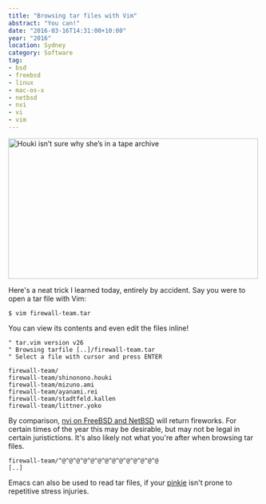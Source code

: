 ```yaml
---
title: "Browsing tar files with Vim"
abstract: "You can!"
date: "2016-03-16T14:31:00+10:00"
year: "2016"
location: Sydney
category: Software
tag:
- bsd
- freebsd
- linux
- mac-os-x
- netbsd
- nvi
- vi
- vim
---
```

<p><img src="https://rubenerd.com/files/2016/houkistare.jpg" srcset="https://rubenerd.com/files/2016/houkistare.jpg 1x, https://rubenerd.com/files/2016/houkistare@2x.jpg 2x" alt="Houki isn’t sure why she’s in a tape archive" style="width:500px; height:281px" /></p>

Here's a neat trick I learned today, entirely by accident. Say you were to open a tar file with Vim:

    $ vim firewall-team.tar

You can view its contents and even edit the files inline!

    " tar.vim version v26
    " Browsing tarfile [..]/firewall-team.tar
    " Select a file with cursor and press ENTER
    
    firewall-team/
    firewall-team/shinonono.houki
    firewall-team/mizuno.ami
    firewall-team/ayanami.rei
    firewall-team/stadtfeld.kallen
    firewall-team/littner.yoko

By comparison, [nvi on FreeBSD and NetBSD] will return fireworks. For certain times of the year this may be desirable, but may not be legal in certain juristictions. It's also likely not what you're after when browsing tar files. 

    firewall-team/^@^@^@^@^@^@^@^@^@^@^@^@^@^@
    [..]

Emacs can also be used to read tar files, if your [pinkie] isn't prone to repetitive stress injuries.

[nvi on FreeBSD and NetBSD]: https://rubenerd.com/trying-nvi/ "Rubénerd: Trying out the nvi editor"
[pinkie]: http://ergoemacs.org/emacs/emacs_pinky.html "How to Avoid the Emacs Pinky Problem"

